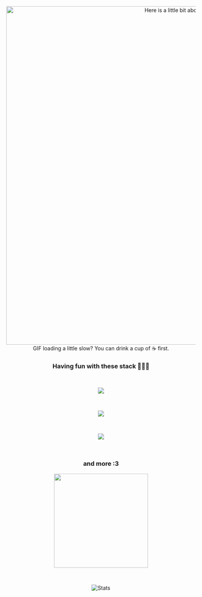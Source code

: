 <div align="center">
  <div align="center">
    <img src="./prev.gif" alt="Here is a little bit about me!" width="900">
    <br > GIF loading a little slow? You can drink a cup of ☕ first.<br/>
  </div>
  
  ### **Having fun with these stack 👨🏽‍💻**
  
  <br/>
  <div>
    <p align="center">
      <a href="https://skillicons.dev">
        <img src="https://skillicons.dev/icons?i=js,ts,python,git,nextjs,react,nodejs,expressjs" />
      </a>
    </p>
  </div>
  <br/>
  <div>
    <p align="center">
      <a href="https://skillicons.dev">
        <img src="https://skillicons.dev/icons?i=html,css,mysql,prisma,github,redux" />
      </a>
    </p>
  </div>
  <br/>
  <div>
    <p align="center">
      <a href="https://skillicons.dev">
        <img src="https://skillicons.dev/icons?i=django,astro,tailwind,vite" />
      </a>
    </p>
  </div>
  
  <br/>
  
  ### and more :3
  
  <div>
    <p align="center">
      <a href="https://skillicons.dev">
        <img src="https://skillicons.dev/icons?i=java,vscode,planetscale,supabase,materialui" width="250"/>
      </a>
    </p>
  </div>
  
  <br/>
  
  ![Stats](https://github-readme-stats.vercel.app/api?username=Ripdiegozz&theme=dark&show_icons=true&bg_color=1a1a1a&icon_color=a0ffff)
  
  <br/>
  
</div>

